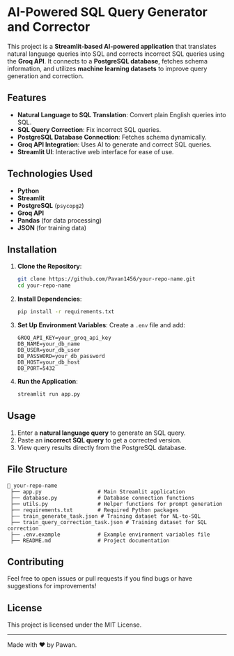 # AI-Powered SQL Query Generator and Corrector

This project is a **Streamlit-based AI-powered application** that translates natural language queries into SQL and corrects incorrect SQL queries using the **Groq API**. It connects to a **PostgreSQL database**, fetches schema information, and utilizes **machine learning datasets** to improve query generation and correction.

## Features
- **Natural Language to SQL Translation**: Convert plain English queries into SQL.
- **SQL Query Correction**: Fix incorrect SQL queries.
- **PostgreSQL Database Connection**: Fetches schema dynamically.
- **Groq API Integration**: Uses AI to generate and correct SQL queries.
- **Streamlit UI**: Interactive web interface for ease of use.

## Technologies Used
- **Python**
- **Streamlit**
- **PostgreSQL** (`psycopg2`)
- **Groq API**
- **Pandas** (for data processing)
- **JSON** (for training data)

## Installation
1. **Clone the Repository**:
   ```sh
   git clone https://github.com/Pavan1456/your-repo-name.git
   cd your-repo-name
   ```

2. **Install Dependencies**:
   ```sh
   pip install -r requirements.txt
   ```

3. **Set Up Environment Variables**:
   Create a `.env` file and add:
   ```env
   GROQ_API_KEY=your_groq_api_key
   DB_NAME=your_db_name
   DB_USER=your_db_user
   DB_PASSWORD=your_db_password
   DB_HOST=your_db_host
   DB_PORT=5432
   ```

4. **Run the Application**:
   ```sh
   streamlit run app.py
   ```

## Usage
1. Enter a **natural language query** to generate an SQL query.
2. Paste an **incorrect SQL query** to get a corrected version.
3. View query results directly from the PostgreSQL database.

## File Structure
```
📂 your-repo-name
 ├── app.py                  # Main Streamlit application
 ├── database.py             # Database connection functions
 ├── utils.py                # Helper functions for prompt generation
 ├── requirements.txt        # Required Python packages
 ├── train_generate_task.json # Training dataset for NL-to-SQL
 ├── train_query_correction_task.json # Training dataset for SQL correction
 ├── .env.example            # Example environment variables file
 ├── README.md               # Project documentation
```

## Contributing
Feel free to open issues or pull requests if you find bugs or have suggestions for improvements!

## License
This project is licensed under the MIT License.

---
Made with ❤️ by Pawan.

